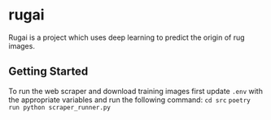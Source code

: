 # rugai

Rugai is a project which uses deep learning to predict the origin of rug images.

## Getting Started
To run the web scraper and download training images first update `.env` with the appropriate variables and run the following command:
`cd src`
`poetry run python scraper_runner.py`
